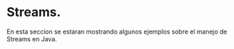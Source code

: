 # Streams.

En esta seccion se estaran mostrando algunos ejemplos sobre el manejo de Streams en Java.
